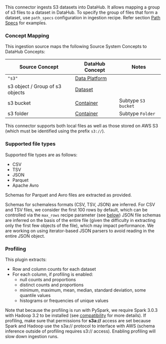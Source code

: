 This connector ingests S3 datasets into DataHub. It allows mapping a group of s3 files to a dataset in DataHub. 
To specify the group of files that form a dataset, use `path_specs` configuration in ingestion recipe. Refer section [Path Specs](https://datahubproject.io/docs/generated/ingestion/sources/s3/#path-specs) for examples.

### Concept Mapping

This ingestion source maps the following Source System Concepts to DataHub Concepts:

| Source Concept                  | DataHub Concept                                                                            | Notes               |
| ------------------------------- | ------------------------------------------------------------------------------------------ | ------------------- |
| `"s3"`                          | [Data Platform](https://datahubproject.io/docs/generated/metamodel/entities/dataPlatform/) |                     |
| s3 object / Group of s3 objects | [Dataset](https://datahubproject.io/docs/generated/metamodel/entities/dataset/)            |                     |
| s3 bucket                       | [Container](https://datahubproject.io/docs/generated/metamodel/entities/container/)        | Subtype `S3 bucket` |
| s3 folder                       | [Container](https://datahubproject.io/docs/generated/metamodel/entities/container/)        | Subtype `Folder`    |

This connector supports both local files as well as those stored on AWS S3 (which must be identified using the prefix `s3://`). 

### Supported file types
Supported file types are as follows:

- CSV
- TSV
- JSON
- Parquet
- Apache Avro

Schemas for Parquet and Avro files are extracted as provided.

Schemas for schemaless formats (CSV, TSV, JSON) are inferred. For CSV and TSV files, we consider the first 100 rows by default, which can be controlled via the `max_rows` recipe parameter (see [below](#config-details))
JSON file schemas are inferred on the basis of the entire file (given the difficulty in extracting only the first few objects of the file), which may impact performance.
We are working on using iterator-based JSON parsers to avoid reading in the entire JSON object.


### Profiling

This plugin extracts:
- Row and column counts for each dataset
- For each column, if profiling is enabled:
    - null counts and proportions
    - distinct counts and proportions
    - minimum, maximum, mean, median, standard deviation, some quantile values
    - histograms or frequencies of unique values

Note that because the profiling is run with PySpark, we require Spark 3.0.3 with Hadoop 3.2 to be installed (see [compatibility](#compatibility) for more details). If profiling, make sure that permissions for **s3a://** access are set because Spark and Hadoop use the s3a:// protocol to interface with AWS (schema inference outside of profiling requires s3:// access).
Enabling profiling will slow down ingestion runs.